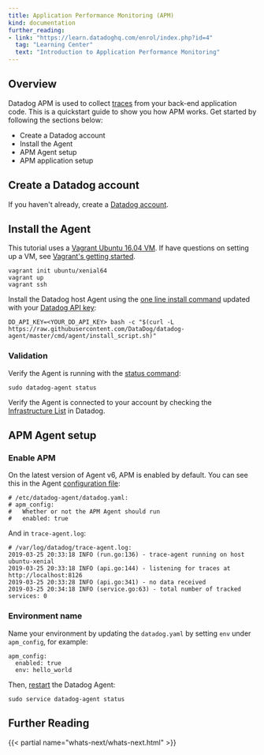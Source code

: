 ```yaml
---
title: Application Performance Monitoring (APM)
kind: documentation
further_reading:
- link: "https://learn.datadoghq.com/enrol/index.php?id=4"
  tag: "Learning Center"
  text: "Introduction to Application Performance Monitoring"
---
```


## Overview
Datadog APM is used to collect [traces][1] from your back-end application code. This is a quickstart guide to show you how APM works. Get started by following the sections below:

- Create a Datadog account
- Install the Agent
- APM Agent setup
- APM application setup

## Create a Datadog account
If you haven't already, create a [Datadog account][2].

## Install the Agent
This tutorial uses a [Vagrant Ubuntu 16.04 VM][3]. If have questions on setting up a VM, see [Vagrant's getting started][4].

```
vagrant init ubuntu/xenial64
vagrant up
vagrant ssh
```

Install the Datadog host Agent using the [one line install command][5] updated with your [Datadog API key][6]:

```
DD_API_KEY=<YOUR_DD_API_KEY> bash -c "$(curl -L https://raw.githubusercontent.com/DataDog/datadog-agent/master/cmd/agent/install_script.sh)"
```

### Validation
Verify the Agent is running with the [status command][7]:

```
sudo datadog-agent status
```

Verify the Agent is connected to your account by checking the [Infrastructure List][8] in Datadog.

## APM Agent setup
### Enable APM
On the latest version of Agent v6, APM is enabled by default. You can see this in the Agent [configuration file][9]:

```
# /etc/datadog-agent/datadog.yaml:
# apm_config:
#   Whether or not the APM Agent should run
#   enabled: true
```

And in `trace-agent.log`:

```
# /var/log/datadog/trace-agent.log:
2019-03-25 20:33:18 INFO (run.go:136) - trace-agent running on host ubuntu-xenial
2019-03-25 20:33:18 INFO (api.go:144) - listening for traces at http://localhost:8126
2019-03-25 20:33:28 INFO (api.go:341) - no data received
2019-03-25 20:34:18 INFO (service.go:63) - total number of tracked services: 0
```

### Environment name
Name your environment by updating the `datadog.yaml` by setting `env` under `apm_config`, for example:

```
apm_config:
  enabled: true
  env: hello_world
```

Then, [restart][10] the Datadog Agent:

```
sudo service datadog-agent status
```


## Further Reading

{{< partial name="whats-next/whats-next.html" >}}

[1]: /tracing/guide/terminology
[2]: https://www.datadoghq.com
[3]: https://app.vagrantup.com/ubuntu/boxes/xenial64
[4]: https://www.vagrantup.com/intro/getting-started/index.html
[5]: https://app.datadoghq.com/account/settings#agent/ubuntu
[6]: https://app.datadoghq.com/account/settings#api
[7]: /agent/guide/agent-commands/?tab=agentv6#agent-information
[8]: https://app.datadoghq.com/infrastructure
[9]: /agent/guide/agent-configuration-files/?tab=agentv6#agent-main-configuration-file
[10]: /agent/guide/agent-commands/?tab=agentv6#restart-the-agent

